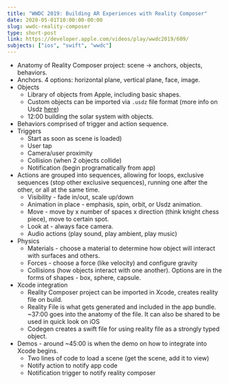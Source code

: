 ```yaml
---
title: "WWDC 2019: Building AR Experiences with Reality Composer"
date: 2020-05-01T10:00:00-00:00
slug: wwdc-reality-composer
type: short-post
link: https://developer.apple.com/videos/play/wwdc2019/609/
subjects: ["ios", "swift", "wwdc"]
---
```


* Anatomy of Reality Composer project: scene -> anchors, objects, behaviors.
* Anchors. 4 options: horizontal plane, vertical plane, face, image.
* Objects
    * Library of objects from Apple, including basic shapes.
    * Custom objects can be imported via `.usdz` file format (more info on Usdz [here](https://developer.apple.com/augmented-reality/quick-look/))
    * 12:00 building the solar system with objects.
* Behaviors comprised of trigger and action sequence.
* Triggers
    * Start as soon as scene is loaded)
    * User tap
    * Camera/user proximity
    * Collision (when 2 objects collide)
    * Notification (begin programatically from app)
* Actions are grouped into sequences, allowing for loops, exclusive sequences (stop other exclusive sequences), running one after the other, or all at the same time.
    * Visibility - fade in/out, scale up/down
    * Animation in place - emphasis, spin, orbit, or Usdz animation.
    * Move - move by x number of spaces x direction (think knight chess piece), move to certain spot.
    * Look at - always face camera.
    * Audio actions (play sound, play ambient, play music)
* Physics
    * Materials - choose a material to determine how object will interact with surfaces and others.
    * Forces - choose a force (like velocity) and configure gravity
    * Collisions (how objects interact with one another). Options are in the forms of shapes - box, sphere, capsule.
* Xcode integration
    * Reality Composer project can be imported in Xcode, creates reality file on build.
    * Reality File is what gets generated and included in the app bundle. ~37:00 goes into the anatomy of the file. It can also be shared to be used in quick look on iOS
    * Codegen creates a swift file for using reality file as a strongly typed object.
* Demos - around ~45:00 is when the demo on how to integrate into Xcode begins.
    * Two lines of code to load a scene (get the scene, add it to view)
    * Notify action to notify app code
    * Notification trigger to notify reality composer